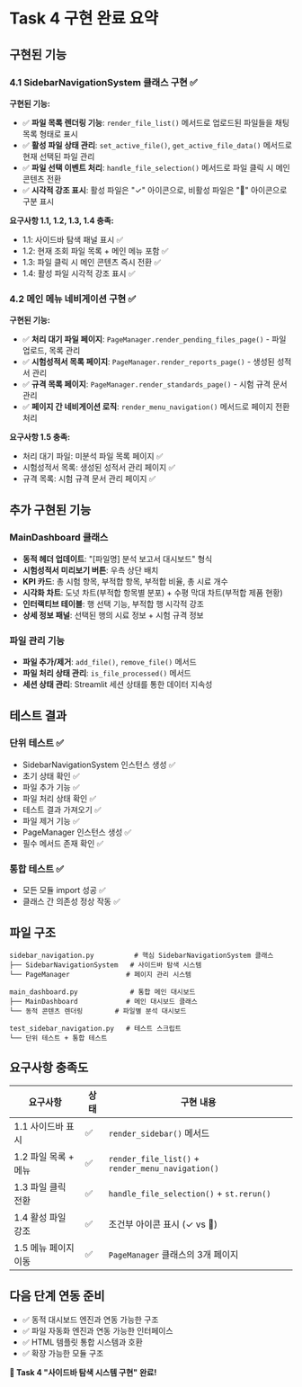 # Task 4 구현 완료 요약

## 구현된 기능

### 4.1 SidebarNavigationSystem 클래스 구현 ✅

**구현된 기능:**
- ✅ **파일 목록 렌더링 기능**: `render_file_list()` 메서드로 업로드된 파일들을 채팅 목록 형태로 표시
- ✅ **활성 파일 상태 관리**: `set_active_file()`, `get_active_file_data()` 메서드로 현재 선택된 파일 관리
- ✅ **파일 선택 이벤트 처리**: `handle_file_selection()` 메서드로 파일 클릭 시 메인 콘텐츠 전환
- ✅ **시각적 강조 표시**: 활성 파일은 "✓" 아이콘으로, 비활성 파일은 "📄" 아이콘으로 구분 표시

**요구사항 1.1, 1.2, 1.3, 1.4 충족:**
- 1.1: 사이드바 탐색 패널 표시 ✅
- 1.2: 현재 조회 파일 목록 + 메인 메뉴 포함 ✅
- 1.3: 파일 클릭 시 메인 콘텐츠 즉시 전환 ✅
- 1.4: 활성 파일 시각적 강조 표시 ✅

### 4.2 메인 메뉴 네비게이션 구현 ✅

**구현된 기능:**
- ✅ **처리 대기 파일 페이지**: `PageManager.render_pending_files_page()` - 파일 업로드, 목록 관리
- ✅ **시험성적서 목록 페이지**: `PageManager.render_reports_page()` - 생성된 성적서 관리
- ✅ **규격 목록 페이지**: `PageManager.render_standards_page()` - 시험 규격 문서 관리
- ✅ **페이지 간 네비게이션 로직**: `render_menu_navigation()` 메서드로 페이지 전환 처리

**요구사항 1.5 충족:**
- 처리 대기 파일: 미분석 파일 목록 페이지 ✅
- 시험성적서 목록: 생성된 성적서 관리 페이지 ✅
- 규격 목록: 시험 규격 문서 관리 페이지 ✅

## 추가 구현된 기능

### MainDashboard 클래스
- **동적 헤더 업데이트**: "[파일명] 분석 보고서 대시보드" 형식
- **시험성적서 미리보기 버튼**: 우측 상단 배치
- **KPI 카드**: 총 시험 항목, 부적합 항목, 부적합 비율, 총 시료 개수
- **시각화 차트**: 도넛 차트(부적합 항목별 분포) + 수평 막대 차트(부적합 제품 현황)
- **인터랙티브 테이블**: 행 선택 기능, 부적합 행 시각적 강조
- **상세 정보 패널**: 선택된 행의 시료 정보 + 시험 규격 정보

### 파일 관리 기능
- **파일 추가/제거**: `add_file()`, `remove_file()` 메서드
- **파일 처리 상태 관리**: `is_file_processed()` 메서드
- **세션 상태 관리**: Streamlit 세션 상태를 통한 데이터 지속성

## 테스트 결과

### 단위 테스트 ✅
- SidebarNavigationSystem 인스턴스 생성 ✅
- 초기 상태 확인 ✅
- 파일 추가 기능 ✅
- 파일 처리 상태 확인 ✅
- 테스트 결과 가져오기 ✅
- 파일 제거 기능 ✅
- PageManager 인스턴스 생성 ✅
- 필수 메서드 존재 확인 ✅

### 통합 테스트 ✅
- 모든 모듈 import 성공 ✅
- 클래스 간 의존성 정상 작동 ✅

## 파일 구조

```
sidebar_navigation.py          # 핵심 SidebarNavigationSystem 클래스
├── SidebarNavigationSystem   # 사이드바 탐색 시스템
└── PageManager              # 페이지 관리 시스템

main_dashboard.py             # 통합 메인 대시보드
├── MainDashboard            # 메인 대시보드 클래스
└── 동적 콘텐츠 렌더링        # 파일별 분석 대시보드

test_sidebar_navigation.py   # 테스트 스크립트
└── 단위 테스트 + 통합 테스트
```

## 요구사항 충족도

| 요구사항 | 상태 | 구현 내용 |
|---------|------|-----------|
| 1.1 사이드바 표시 | ✅ | `render_sidebar()` 메서드 |
| 1.2 파일 목록 + 메뉴 | ✅ | `render_file_list()` + `render_menu_navigation()` |
| 1.3 파일 클릭 전환 | ✅ | `handle_file_selection()` + `st.rerun()` |
| 1.4 활성 파일 강조 | ✅ | 조건부 아이콘 표시 (✓ vs 📄) |
| 1.5 메뉴 페이지 이동 | ✅ | `PageManager` 클래스의 3개 페이지 |

## 다음 단계 연동 준비

- ✅ 동적 대시보드 엔진과 연동 가능한 구조
- ✅ 파일 자동화 엔진과 연동 가능한 인터페이스
- ✅ HTML 템플릿 통합 시스템과 호환
- ✅ 확장 가능한 모듈 구조

**🎉 Task 4 "사이드바 탐색 시스템 구현" 완료!**